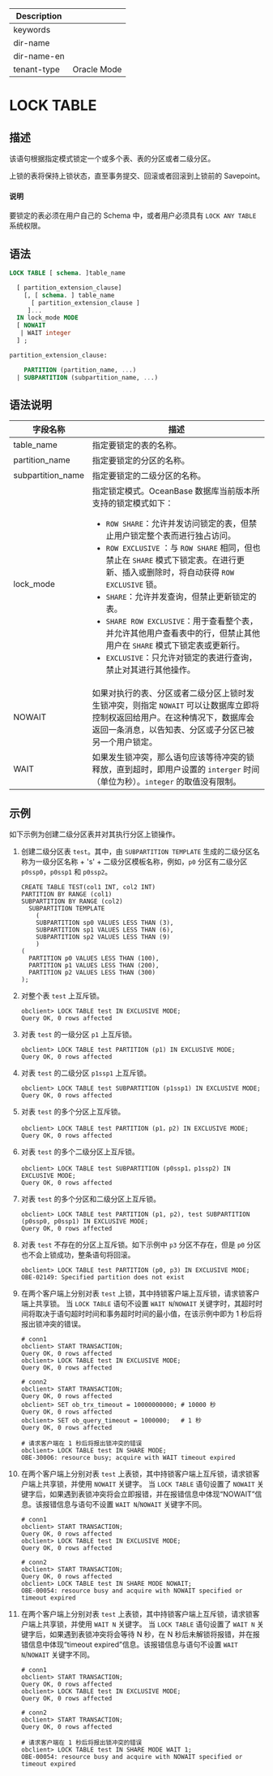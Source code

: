 | Description   |                 |
|---------------|-----------------|
| keywords      |                 |
| dir-name      |                 |
| dir-name-en   |                 |
| tenant-type   | Oracle Mode     |

# LOCK TABLE

## 描述

该语句根据指定模式锁定一个或多个表、表的分区或者二级分区。

上锁的表将保持上锁状态，直至事务提交、回滚或者回滚到上锁前的 Savepoint。


<main id="notice" type='explain'>
    <h4>说明</h4>
    <p>要锁定的表必须在用户自己的 Schema 中，或者用户必须具有 <code>LOCK ANY TABLE</code> 系统权限。</p>
</main>

## 语法

```sql
LOCK TABLE [ schema. ]table_name

  [ partition_extension_clause]
    [, [ schema. ] table_name
      [ partition_extension_clause ]
     ]...
  IN lock_mode MODE
  [ NOWAIT  
   | WAIT integer
  ] ;

partition_extension_clause:

    PARTITION (partition_name, ...)
  | SUBPARTITION (subpartition_name, ...)

```

## 语法说明

| **字段名称** | **描述** |
| --- | --- |
| table_name  | 指定要锁定的表的名称。 |
| partition_name | 指定要锁定的分区的名称。 |
| subpartition_name | 指定要锁定的二级分区的名称。|
| lock_mode | 指定锁定模式。OceanBase 数据库当前版本所支持的锁定模式如下：<ul><li>`ROW SHARE`：允许并发访问锁定的表，但禁止用户锁定整个表而进行独占访问。</li><li> `ROW EXCLUSIVE` ：与 `ROW SHARE` 相同，但也禁止在 `SHARE` 模式下锁定表。在进行更新、插入或删除时，将自动获得 `ROW EXCLUSIVE` 锁。</li><li> `SHARE`：允许并发查询，但禁止更新锁定的表。 </li><li>  `SHARE ROW EXCLUSIVE`：用于查看整个表，并允许其他用户查看表中的行，但禁止其他用户在 `SHARE` 模式下锁定表或更新行。</li><li> `EXCLUSIVE`：只允许对锁定的表进行查询，禁止对其进行其他操作。</li></ul>  |
| NOWAIT | 如果对执行的表、分区或者二级分区上锁时发生锁冲突，则指定 `NOWAIT` 可以让数据库立即将控制权返回给用户。在这种情况下，数据库会返回一条消息，以告知表、分区或子分区已被另一个用户锁定。 |
| WAIT | 如果发生锁冲突，那么语句应该等待冲突的锁释放，直到超时，即用户设置的 `interger` 时间（单位为秒）。`integer` 的取值没有限制。 |

## 示例

如下示例为创建二级分区表并对其执行分区上锁操作。

1. 创建二级分区表 `test`。其中，由 `SUBPARTITION TEMPLATE` 生成的二级分区名称为一级分区名称 + 's' + 二级分区模板名称，例如，`p0` 分区有二级分区 `p0ssp0`，`p0ssp1` 和 `p0ssp2`。

   ```shell
   CREATE TABLE TEST(col1 INT, col2 INT)
   PARTITION BY RANGE (col1)
   SUBPARTITION BY RANGE (col2)
     SUBPARTITION TEMPLATE
       (
       SUBPARTITION sp0 VALUES LESS THAN (3),
       SUBPARTITION sp1 VALUES LESS THAN (6),
       SUBPARTITION sp2 VALUES LESS THAN (9)
       )
   (
     PARTITION p0 VALUES LESS THAN (100),
     PARTITION p1 VALUES LESS THAN (200),
     PARTITION p2 VALUES LESS THAN (300)
   );
   ```

2. 对整个表 `test` 上互斥锁。

   ```shell
   obclient> LOCK TABLE test IN EXCLUSIVE MODE;
   Query OK, 0 rows affected
   ```

3. 对表 `test` 的一级分区 `p1` 上互斥锁。

   ```shell
   obclient> LOCK TABLE test PARTITION (p1) IN EXCLUSIVE MODE;
   Query OK, 0 rows affected
   ```

4. 对表 `test` 的二级分区 `p1ssp1` 上互斥锁。

   ```shell
   obclient> LOCK TABLE test SUBPARTITION (p1ssp1) IN EXCLUSIVE MODE;
   Query OK, 0 rows affected
   ```

5. 对表 `test` 的多个分区上互斥锁。

   ```shell
   obclient> LOCK TABLE test PARTITION (p1，p2) IN EXCLUSIVE MODE;
   Query OK, 0 rows affected
   ```

6. 对表 `test` 的多个二级分区上互斥锁。

   ```shell
   obclient> LOCK TABLE test SUBPARTITION (p0ssp1，p1ssp2) IN EXCLUSIVE MODE;
   Query OK, 0 rows affected
   ```

7. 对表 `test` 的多个分区和二级分区上互斥锁。

   ```shell
   obclient> LOCK TABLE test PARTITION (p1, p2), test SUBPARTITION (p0ssp0, p0ssp1) IN EXCLUSIVE MODE;
   Query OK, 0 rows affected
   ```

8. 对表 `test` 不存在的分区上互斥锁。如下示例中 `p3` 分区不存在，但是 `p0` 分区也不会上锁成功，整条语句将回滚。

   ```shell  
   obclient> LOCK TABLE test PARTITION (p0, p3) IN EXCLUSIVE MODE;
   OBE-02149: Specified partition does not exist
   ```

9. 在两个客户端上分别对表 `test` 上锁，其中持锁客户端上互斥锁，请求锁客户端上共享锁。
   当 `LOCK TABLE` 语句不设置 `WAIT N`/`NOWAIT` 关键字时，其超时时间将取决于语句超时时间和事务超时时间的最小值，在该示例中即为 1 秒后将报出锁冲突的错误。

   ```shell
   # conn1
   obclient> START TRANSACTION;
   Query OK, 0 rows affected
   obclient> LOCK TABLE test IN EXCLUSIVE MODE;
   Query OK, 0 rows affected

   # conn2
   obclient> START TRANSACTION;
   Query OK, 0 rows affected
   obclient> SET ob_trx_timeout = 10000000000; # 10000 秒
   Query OK, 0 rows affected
   obclient> SET ob_query_timeout = 1000000;   # 1 秒
   Query OK, 0 rows affected

   # 请求客户端在 1 秒后将报出锁冲突的错误
   obclient> LOCK TABLE test IN SHARE MODE;
   OBE-30006: resource busy; acquire with WAIT timeout expired
   ```

10. 在两个客户端上分别对表 `test` 上表锁，其中持锁客户端上互斥锁，请求锁客户端上共享锁，并使用 `NOWAIT` 关键字。
   当 `LOCK TABLE` 语句设置了 `NOWAIT` 关键字后，如果遇到表锁冲突将会立即报错，并在报错信息中体现“NOWAIT”信息。该报错信息与语句不设置 `WAIT N`/`NOWAIT` 关键字不同。

    ```shell
    # conn1
    obclient> START TRANSACTION;
    Query OK, 0 rows affected
    obclient> LOCK TABLE test IN EXCLUSIVE MODE;
    Query OK, 0 rows affected

    # conn2
    obclient> START TRANSACTION;
    Query OK, 0 rows affected
    obclient> LOCK TABLE test IN SHARE MODE NOWAIT;
    OBE-00054: resource busy and acquire with NOWAIT specified or timeout expired
    ```

 11. 在两个客户端上分别对表 `test` 上表锁，其中持锁客户端上互斥锁，请求锁客户端上共享锁，并使用 `WAIT N` 关键字。
    当 `LOCK TABLE` 语句设置了 `WAIT N` 关键字后，如果遇到表锁冲突将会等待 N 秒，在 N 秒后未解锁将报错，并在报错信息中体现“timeout expired”信息。该报错信息与语句不设置 `WAIT N`/`NOWAIT` 关键字不同。

     ```shell
     # conn1
     obclient> START TRANSACTION;
     Query OK, 0 rows affected
     obclient> LOCK TABLE test IN EXCLUSIVE MODE;
     Query OK, 0 rows affected

     # conn2
     obclient> START TRANSACTION;
     Query OK, 0 rows affected

     # 请求客户端在 1 秒后将报出锁冲突的错误
     obclient> LOCK TABLE test IN SHARE MODE WAIT 1;
     OBE-00054: resource busy and acquire with NOWAIT specified or timeout expired
     ```
